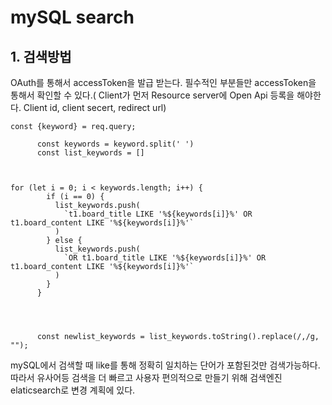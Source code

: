 # mySQL search

## 1. 검색방법
OAuth를 통해서 accessToken을 발급 받는다. 필수적인 부분들만 accessToken을 통해서 확인할 수 있다.( Client가 먼저 Resource server에 Open Api 등록을 해야한다. Client id, client secert, redirect url)

```query 스트링으로 검색단어를 받아서 공백을 기준으로 검색단어를 나눈다.
const {keyword} = req.query;
      
      const keywords = keyword.split(' ')
      const list_keywords = []
      
      
```
```공백을 기준으로 나눈 검색단어들을 for문을 통해 쿼리문바꾸어 list_keywords에 배열로 넣어준다.
for (let i = 0; i < keywords.length; i++) {
        if (i == 0) {
          list_keywords.push(
            `t1.board_title LIKE '%${keywords[i]}%' OR t1.board_content LIKE '%${keywords[i]}%'`
          )
        } else {
          list_keywords.push(
            `OR t1.board_title LIKE '%${keywords[i]}%' OR t1.board_content LIKE '%${keywords[i]}%'`
          )
        }
      }
      
      
```
```list_keywords에 배열로 쿼리문을 넣었으나 쿼리문에 그 배열을 넣었을때 ','로 인해 에러가 나기 때문에 문자열로 바꾸어 준 뒤 정규식을 통해 ','를 ""로 모두 변경한다.
      
      const newlist_keywords = list_keywords.toString().replace(/,/g, "");
```
mySQL에서 검색할 때 like를 통해 정확히 일치하는 단어가 포함된것만 검색가능하다. 따라서 유사어등 검색을 더 빠르고 사용자 편의적으로 만들기 위해 검색엔진 elaticsearch로 변경 계획에 있다.
